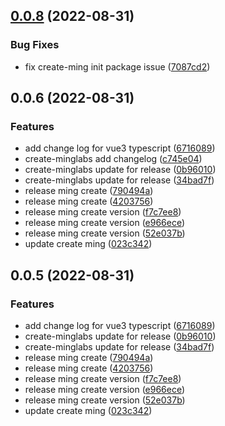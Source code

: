 ## [0.0.8](https://github.com/zjhiphop/ming-cli/compare/create-minglabs@0.0.6...create-minglabs@0.0.8) (2022-08-31)


### Bug Fixes

* fix create-ming init package issue ([7087cd2](https://github.com/zjhiphop/ming-cli/commit/7087cd245a134aaf5f6dbe667fc5365f5115d0c9))



## 0.0.6 (2022-08-31)


### Features

* add change log for vue3 typescript ([6716089](https://github.com/zjhiphop/ming-cli/commit/671608953f4f0e18bf28be17d55ea5b2882f81aa))
* create-minglabs add changelog ([c745e04](https://github.com/zjhiphop/ming-cli/commit/c745e042cec59da4902e3fc259f752b9fece389a))
* create-minglabs update for release ([0b96010](https://github.com/zjhiphop/ming-cli/commit/0b96010b7f8614e9dc5dad9006b8f55b8e7082d1))
* create-minglabs update for release ([34bad7f](https://github.com/zjhiphop/ming-cli/commit/34bad7fdcbb6d4d86390596a6d7a76c5d5b33a89))
* release ming create ([790494a](https://github.com/zjhiphop/ming-cli/commit/790494a5a5457530e7f3b65f33e599a175484b22))
* release ming create ([4203756](https://github.com/zjhiphop/ming-cli/commit/420375679665b0bd787c25c2b9e5ac93cb11928c))
* release ming create version ([f7c7ee8](https://github.com/zjhiphop/ming-cli/commit/f7c7ee882f743040a798588ae5a8aa04032002a1))
* release ming create version ([e966ece](https://github.com/zjhiphop/ming-cli/commit/e966ece94494de114b28eb148e1c559d0a4881c6))
* release ming create version ([52e037b](https://github.com/zjhiphop/ming-cli/commit/52e037bd2a93afa1e77405770f37d6e029b6e5f9))
* update create ming ([023c342](https://github.com/zjhiphop/ming-cli/commit/023c342993c8b918216d838a81cd239464ee7afa))



## 0.0.5 (2022-08-31)


### Features

* add change log for vue3 typescript ([6716089](https://github.com/zjhiphop/ming-cli/commit/671608953f4f0e18bf28be17d55ea5b2882f81aa))
* create-minglabs update for release ([0b96010](https://github.com/zjhiphop/ming-cli/commit/0b96010b7f8614e9dc5dad9006b8f55b8e7082d1))
* create-minglabs update for release ([34bad7f](https://github.com/zjhiphop/ming-cli/commit/34bad7fdcbb6d4d86390596a6d7a76c5d5b33a89))
* release ming create ([790494a](https://github.com/zjhiphop/ming-cli/commit/790494a5a5457530e7f3b65f33e599a175484b22))
* release ming create ([4203756](https://github.com/zjhiphop/ming-cli/commit/420375679665b0bd787c25c2b9e5ac93cb11928c))
* release ming create version ([f7c7ee8](https://github.com/zjhiphop/ming-cli/commit/f7c7ee882f743040a798588ae5a8aa04032002a1))
* release ming create version ([e966ece](https://github.com/zjhiphop/ming-cli/commit/e966ece94494de114b28eb148e1c559d0a4881c6))
* release ming create version ([52e037b](https://github.com/zjhiphop/ming-cli/commit/52e037bd2a93afa1e77405770f37d6e029b6e5f9))
* update create ming ([023c342](https://github.com/zjhiphop/ming-cli/commit/023c342993c8b918216d838a81cd239464ee7afa))



